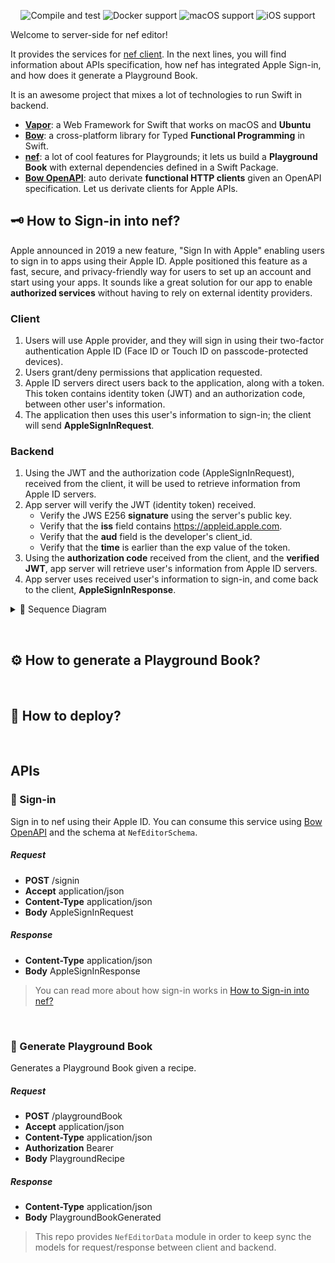 <p align="center">
<img src="https://github.com/47deg/nef-editor-server/workflows/Compile%20and%20test/badge.svg" alt="Compile and test">
<img src="https://img.shields.io/badge/Docker-Ubuntu%2018.04-blue" alt="Docker support">
<img src="https://img.shields.io/badge/macos-10.15%2B-blueviolet" alt="macOS support">
<img src="https://img.shields.io/badge/iOS-10%2B-blueviolet" alt="iOS support">
</p>

Welcome to server-side for nef editor!

It provides the services for [nef client](https://github.com/47deg/nef-editor-client). In the next lines, you will find information about APIs specification, how nef has integrated Apple Sign-in, and how does it generate a Playground Book.

It is an awesome project that mixes a lot of technologies to run Swift in backend.
- [**Vapor**](https://vapor.codes/): a Web Framework for Swift that works on macOS and **Ubuntu**
- [**Bow**](https://bow-swift.io/): a cross-platform library for Typed **Functional Programming** in Swift.
- [**nef**](https://nef.bow-swift.io): a lot of cool features for Playgrounds; it lets us build a **Playground Book** with external dependencies defined in a Swift Package.
- [**Bow OpenAPI**](https://openapi.bow-swift.io): auto derivate **functional HTTP clients** given an OpenAPI specification. Let us derivate clients for Apple APIs.


## 🗝 How to Sign-in into nef?

Apple announced in 2019 a new feature, "Sign In with Apple" enabling users to sign in to apps using their Apple ID. Apple positioned this feature as a fast, secure, and privacy-friendly way for users to set up an account and start using your apps. It sounds like a great solution for our app to enable **authorized services** without having to rely on external identity providers.

### Client
1. Users will use Apple provider, and they will sign in using their two-factor authentication Apple ID (Face ID or Touch ID on passcode-protected devices).
2. Users grant/deny permissions that application requested.
3. Apple ID servers direct users back to the application, along with a token. This token contains identity token (JWT) and an authorization code, between other user's information.
4. The application then uses this user's information to sign-in; the client will send **AppleSignInRequest**.

### Backend
1. Using the JWT and the authorization code (AppleSignInRequest), received from the client, it will be used to retrieve information from Apple ID servers.
2. App server will verify the JWT (identity token) received.
   - Verify the JWS E256 **signature** using the server's public key.
   - Verify that the **iss** field contains https://appleid.apple.com.
   - Verify that the **aud** field is the developer's client_id.
   - Verify that the **time** is earlier than the exp value of the token.
3. Using the **authorization code** received from the client, and the **verified JWT**, app server will retrieve user's information from Apple ID servers.
4. App server uses received user's information to sign-in, and come back to the client, **AppleSignInResponse**.


<details>
<summary>📣 Sequence Diagram</summary>
<p align="center">
    <img src="assets/sign-in.png" alt="Apple sign-on flow" width="80%"/>
</p>
</details>

&nbsp;


## ⚙️ How to generate a Playground Book?
&nbsp;


## 📲 How to deploy?

&nbsp;


## APIs

### 🔌 Sign-in
Sign in to nef using their Apple ID. You can consume this service using [Bow OpenAPI](https://openapi.bow-swift.io) and the schema at `NefEditorSchema`.

##### Request
- **POST** /signin
- **Accept** application/json
- **Content-Type** application/json
- **Body** AppleSignInRequest

##### Response
- **Content-Type** application/json
- **Body** AppleSignInResponse

> You can read more about how sign-in works in [How to Sign-in into nef?](#-how-to-sign-in-into-nef)

&nbsp;

### 🔌 Generate Playground Book
Generates a Playground Book given a recipe.

##### Request
- **POST** /playgroundBook
- **Accept** application/json
- **Content-Type** application/json
- **Authorization** Bearer
- **Body** PlaygroundRecipe

##### Response
- **Content-Type** application/json
- **Body** PlaygroundBookGenerated

> This repo provides `NefEditorData` module in order to keep sync the models for request/response between client and backend.
